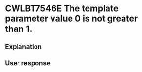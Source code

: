 # CWLBT7546E The template parameter value 0 is not greater than 1.

## Explanation

## User response